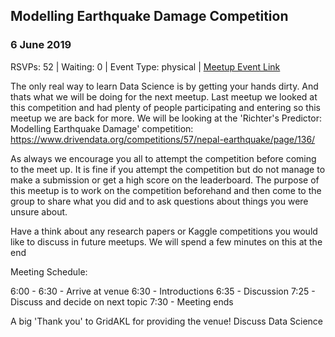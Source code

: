 ## Modelling Earthquake Damage Competition
### 6 June 2019
RSVPs: 52 | Waiting: 0 | Event Type: physical | [Meetup Event Link](https://www.meetup.com/Data-Science-Discussion-Auckland/events/260500403)

The only real way to learn Data Science is by getting your hands dirty. And thats what we will be doing for the next meetup. Last meetup we looked at this competition and had plenty of people participating and entering so this meetup we are back for more. We will be looking at the 'Richter's Predictor: Modelling Earthquake Damage' competition: https://www.drivendata.org/competitions/57/nepal-earthquake/page/136/

As always we encourage you all to attempt the competition before coming to the meet up. It is fine if you attempt the competition but do not manage to make a submission or get a high score on the leaderboard. The purpose of this meetup is to work on the competition beforehand and then come to the group to share what you did and to ask questions about things you were unsure about.

Have a think about any research papers or Kaggle competitions you would like to discuss in future meetups. We will spend a few minutes on this at the end

Meeting Schedule:

6:00 - 6:30 - Arrive at venue
6:30 - Introductions
6:35 - Discussion
7:25 - Discuss and decide on next topic
7:30 - Meeting ends

A big 'Thank you' to GridAKL for providing the venue!
Discuss Data Science
